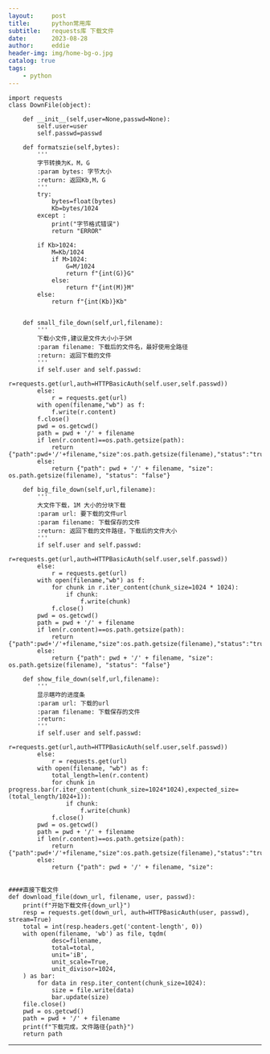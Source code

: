 ```yaml
---
layout:     post
title:      python常用库
subtitle:   requests库 下载文件
date:       2023-08-28
author:     eddie
header-img: img/home-bg-o.jpg
catalog: true
tags:
    - python
---
```

	import requests
	class DownFile(object):

		def __init__(self,user=None,passwd=None):
			self.user=user
			self.passwd=passwd

		def formatszie(self,bytes):
			'''
			字节转换为K，M，G
			:param bytes: 字节大小
			:return: 返回Kb,M，G
			'''
			try:
				bytes=float(bytes)
				Kb=bytes/1024
			except :
				print("字节格式错误")
				return "ERROR"

			if Kb>1024:
				M=Kb/1024
				if M>1024:
					G=M/1024
					return f"{int(G)}G"
				else:
					return f"{int(M)}M"
			else:
				return f"{int(Kb)}Kb"


		def small_file_down(self,url,filename):
			'''
			下载小文件,建议是文件大小小于5M
			:param filename: 下载后的文件名，最好使用全路径
			:return: 返回下载的文件
			'''
			if self.user and self.passwd:
				r=requests.get(url,auth=HTTPBasicAuth(self.user,self.passwd))
			else:
				r = requests.get(url)
			with open(filename,"wb") as f:
				f.write(r.content)
			f.close()
			pwd = os.getcwd()
			path = pwd + '/' + filename
			if len(r.content)==os.path.getsize(path):
				return {"path":pwd+'/'+filename,"size":os.path.getsize(filename),"status":"true"}
			else:
				return {"path": pwd + '/' + filename, "size": os.path.getsize(filename), "status": "false"}

		def big_file_down(self,url,filename):
			'''
			大文件下载，1M 大小的分块下载
			:param url: 要下载的文件url
			:param filename: 下载保存的文件
			:return: 返回下载的文件路径，下载后的文件大小
			'''
			if self.user and self.passwd:
				r=requests.get(url,auth=HTTPBasicAuth(self.user,self.passwd))
			else:
				r = requests.get(url)
			with open(filename,"wb") as f:
				for chunk in r.iter_content(chunk_size=1024 * 1024):
					if chunk:
						f.write(chunk)
				f.close()
			pwd = os.getcwd()
			path = pwd + '/' + filename
			if len(r.content)==os.path.getsize(path):
				return {"path":pwd+'/'+filename,"size":os.path.getsize(filename),"status":"true"}
			else:
				return {"path": pwd + '/' + filename, "size": os.path.getsize(filename), "status": "false"}

		def show_file_down(self,url,filename):
			'''
			显示瞎咋的进度条
			:param url: 下载的url
			:param filename: 下载保存的文件
			:return:
			'''
			if self.user and self.passwd:
				r=requests.get(url,auth=HTTPBasicAuth(self.user,self.passwd))
			else:
				r = requests.get(url)
			with open(filename, "wb") as f:
				total_length=len(r.content)
				for chunk in progress.bar(r.iter_content(chunk_size=1024*1024),expected_size=(total_length/1024+1)):
					if chunk:
						f.write(chunk)
				f.close()
			pwd = os.getcwd()
			path = pwd + '/' + filename
			if len(r.content)==os.path.getsize(path):
				return {"path":pwd+'/'+filename,"size":os.path.getsize(filename),"status":"true"}
			else:
				return {"path": pwd + '/' + filename, "size": 
				
				
	####直接下载文件
	def download_file(down_url, filename, user, passwd):
		print(f"开始下载文件{down_url}")
		resp = requests.get(down_url, auth=HTTPBasicAuth(user, passwd), stream=True)
		total = int(resp.headers.get('content-length', 0))
		with open(filename, 'wb') as file, tqdm(
				desc=filename,
				total=total,
				unit='iB',
				unit_scale=True,
				unit_divisor=1024,
		) as bar:
			for data in resp.iter_content(chunk_size=1024):
				size = file.write(data)
				bar.update(size)
		file.close()
		pwd = os.getcwd()
		path = pwd + '/' + filename
		print(f"下载完成，文件路径{path}")
		return path

---